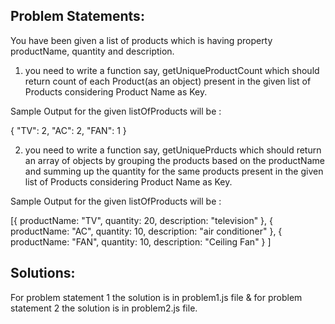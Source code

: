 ## Problem Statements:
You have been given a list of products which is having property productName, quantity and description.

1. you need to write a function say, getUniqueProductCount which should return count of each Product(as an object) present in the given list of Products considering Product Name as Key.

Sample Output for the given listOfProducts will be :

{
  "TV": 2,
  "AC": 2,
  "FAN": 1
}

2. you need to write a function say, getUniquePrducts which should return an array of objects by grouping the products based on the productName and summing up the quantity for the same products present in the given list of Products considering Product Name as Key.

Sample Output for the given listOfProducts will be :

[{
    productName: "TV",
    quantity: 20,
    description: "television"
  },
  {
    productName: "AC",
    quantity: 10,
    description: "air conditioner"
  },
  {
    productName: "FAN",
    quantity: 10,
     description: "Ceiling Fan"
  }
]

## Solutions:
 For problem statement 1 the solution is in problem1.js  file & for problem statement 2 the solution is in problem2.js file.
 
